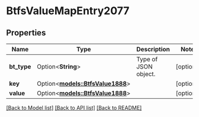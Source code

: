 # BtfsValueMapEntry2077

## Properties

Name | Type | Description | Notes
------------ | ------------- | ------------- | -------------
**bt_type** | Option<**String**> | Type of JSON object. | [optional]
**key** | Option<[**models::BtfsValue1888**](BTFSValue-1888.md)> |  | [optional]
**value** | Option<[**models::BtfsValue1888**](BTFSValue-1888.md)> |  | [optional]

[[Back to Model list]](../README.md#documentation-for-models) [[Back to API list]](../README.md#documentation-for-api-endpoints) [[Back to README]](../README.md)



